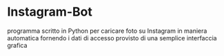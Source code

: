 # Instagram-Bot
programma scritto in Python per caricare foto su Instagram in maniera automatica
fornendo i dati di accesso provisto di una semplice interfaccia grafica

